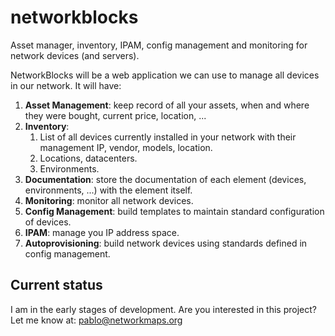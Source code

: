 # networkblocks
Asset manager, inventory, IPAM, config management and monitoring for network devices (and servers).

NetworkBlocks will be a web application we can use to manage all devices in our network. It will have:
1. **Asset Management**: keep record of all your assets, when and where they were bought, current price, location, ...
2. **Inventory**: 
   1. List of all devices currently installed in your network with their management IP, vendor, models, location.
   2. Locations, datacenters.
   3. Environments.
4. **Documentation**: store the documentation of each element (devices, environments, ...) with the element itself.
5. **Monitoring**: monitor all network devices.
6. **Config Management**: build templates to maintain standard configuration of devices.
7. **IPAM**: manage you IP address space.
8. **Autoprovisioning**: build network devices using standards defined in config management.

## Current status

I am in the early stages of development.
Are you interested in this project? Let me know at: pablo@networkmaps.org
